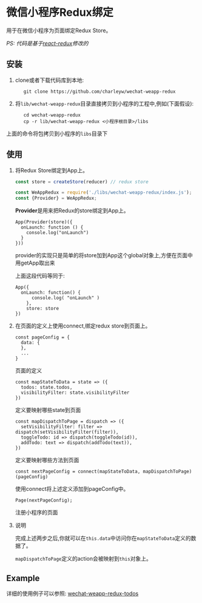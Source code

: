 微信小程序Redux绑定
==============
用于在微信小程序为页面绑定Redux Store。

_PS: 代码是基于[react-redux](https://github.com/reactjs/react-redux)修改的_

## 安装
1. clone或者下载代码库到本地:
    
    ```
       git clone https://github.com/charleyw/wechat-weapp-redux
    ```
2. 将`lib/wechat-weapp-redux`目录直接拷贝到小程序的工程中,例如(下面假设):
    ```    
       cd wechat-weapp-redux
       cp -r lib/wechat-weapp-redux <小程序根目录>/libs
    ```       
 上面的命令将包拷贝到小程序的`libs`目录下

## 使用
1. 将Redux Store绑定到App上。

    ```js
    const store = createStore(reducer) // redux store
    
    const WeAppRedux = require('./libs/wechat-weapp-redux/index.js');
    const {Provider} = WeAppRedux;
    
    ```
    **Provider**是用来把Redux的store绑定到App上。
    
    ```
    App(Provider(store)({
      onLaunch: function () {
        console.log("onLaunch")
      }
    }))
    ```
    provider的实现只是简单的将store加到App这个global对象上,方便在页面中用getApp取出来
    
    上面这段代码等同于:
    ```
    App({
      onLaunch: function() {
          console.log( "onLaunch" )
        },
        store: store
    })
    ```
2. 在页面的定义上使用connect,绑定redux store到页面上。
    ```
    const pageConfig = {
      data: {
      },
      ...
    }

    ```
    页面的定义
    
    ```
    const mapStateToData = state => ({
      todos: state.todos,
      visibilityFilter: state.visibilityFilter
    })
    ```    
    定义要映射哪些state到页面
    
    ```    
    const mapDispatchToPage = dispatch => ({
      setVisibilityFilter: filter => dispatch(setVisibilityFilter(filter)),
      toggleTodo: id => dispatch(toggleTodo(id)),
      addTodo: text => dispatch(addTodo(text)),
    })
    ```
    定义要映射哪些方法到页面
    
    ```        
    const nextPageConfig = connect(mapStateToData, mapDispatchToPage)(pageConfig)
    ```        
    使用connect将上述定义添加到pageConfig中。
    ```            
    Page(nextPageConfig);
    ```
    注册小程序的页面
    
3. 说明
    
    完成上述两步之后,你就可以在`this.data`中访问你在`mapStateToData`定义的数据了。
    
    `mapDispatchToPage`定义的action会被映射到`this`对象上。
    
## Example
    
详细的使用例子可以参照: [wechat-weapp-redux-todos](https://github.com/charleyw/wechat-weapp-redux-todos)
    
